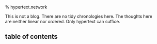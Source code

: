 % hypertext.network

This is not a blog. There are no tidy chronologies here. The thoughts here are
neither linear nor ordered. Only hypertext can suffice.

## table of contents

~~~TOC~~~